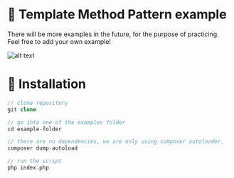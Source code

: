 # 📃 Template Method Pattern example

There will be more examples in the future, for the purpose of practicing. Feel free to add your own example!

![alt text](https://www.vinsguru.com/wp-content/uploads/2017/04/Template_method_example.png)

# 🔧 Installation

```php
// clone repository
git clone

// go into one of the examples folder
cd example-folder

// there are no dependencies, we are only using composer autoloader.
composer dump-autoload

// run the script
php index.php
```

